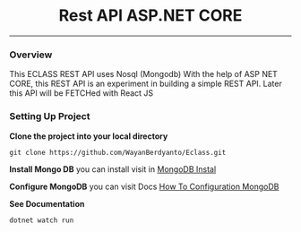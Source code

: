 <h1 align="center"> 
    Rest API ASP.NET CORE
</h1>

-------------------------

### Overview
This ECLASS REST API uses Nosql (Mongodb) With the help of ASP NET CORE, this REST API is an experiment in building a simple REST API. Later this API will be FETCHed with React JS

### Setting Up Project
<b>Clone the project into your local directory</b>
```
git clone https://github.com/WayanBerdyanto/Eclass.git
```

<b>Install Mongo DB</b>
you can install visit in [MongoDB Instal](https://www.mongodb.com/docs/mongodb-shell/run-commands/)

<b>Configure MongoDB</b>
you can visit Docs [How To Configuration MongoDB](https://learn.microsoft.com/en-us/aspnet/core/tutorials/first-mongo-app?view=aspnetcore-8.0&tabs=visual-studio-code#configure-mongodb)

<b>See Documentation</b>
```
dotnet watch run
```
